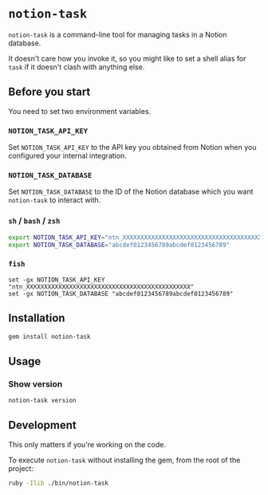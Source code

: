 # `notion-task`

`notion-task` is a command-line tool for managing tasks in a Notion database.

It doesn't care how you invoke it, so you might like to set a shell alias for `task` if it doesn't clash with anything else.

## Before you start

You need to set two environment variables.

### `NOTION_TASK_API_KEY`

Set `NOTION_TASK_API_KEY` to the API key you obtained from Notion when you configured your internal integration.

### `NOTION_TASK_DATABASE`

Set `NOTION_TASK_DATABASE` to the ID of the Notion database which you want `notion-task` to interact with.

### `sh` / `bash` / `zsh`

```sh
export NOTION_TASK_API_KEY="ntn_XXXXXXXXXXXXXXXXXXXXXXXXXXXXXXXXXXXXXXXXXXXXXX"
export NOTION_TASK_DATABASE="abcdef0123456789abcdef0123456789"
```

### `fish`

```fish
set -gx NOTION_TASK_API_KEY "ntn_XXXXXXXXXXXXXXXXXXXXXXXXXXXXXXXXXXXXXXXXXXXXXX"
set -gx NOTION_TASK_DATABASE "abcdef0123456789abcdef0123456789"
```

## Installation

```sh
gem install notion-task
```

## Usage

### Show version

```sh
notion-task version
```

## Development

This only matters if you're working on the code.

To execute `notion-task` without installing the gem, from the root of the project:

```sh
ruby -Ilib ./bin/notion-task
```
